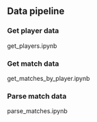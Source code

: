 ## Data pipeline

### Get player data

get_players.ipynb

### Get match data

get_matches_by_player.ipynb

### Parse match data

parse_matches.ipynb